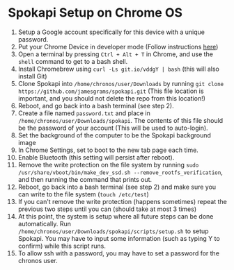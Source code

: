 # Spokapi Setup on Chrome OS

1. Setup a Google account specifically for this device with a unique password.
2. Put your Chrome Device in developer mode (Follow instructions [here](https://archlinuxarm.org/platforms/armv7/rockchip/asus-chromebit-cs10))
3. Open a terminal by pressing `Ctrl + Alt + T` in Chrome, and use the `shell` command to get to a bash shell.
4. Install Chromebrew using `curl -Ls git.io/vddgY | bash` (this will also install Git)
5. Clone Spokapi into `/home/chronos/user/Downloads` by running `git clone https://github.com/jamesgrams/spokapi.git` (This file location is important, and you should not delete the repo from this location!)
6. Reboot, and go back into a bash terminal (see step 2).
7. Create a file named `password.txt` and place in `/home/chronos/user/Downloads/spokapi`. The contents of this file should be the password of your account (This will be used to auto-login).
8. Set the background of the computer to be the Spokapi background image
9. In Chrome Settings, set to boot to the new tab page each time.
10. Enable Bluetooth (this setting will persist after reboot).
11. Remove the write protection on the file system by running `sudo /usr/share/vboot/bin/make_dev_ssd.sh --remove_rootfs_verification`, and then running the command that prints out.
12. Reboot, go back into a bash terminal (see step 2) and make sure you can write to the file system (`touch /etc/test`)
13. If you can't remove the write protection (happens sometimes) repeat the previous two steps until you can (should take at most 3 times)
14. At this point, the system is setup where all future steps can be done automatically. Run `/home/chronos/user/Downloads/spokapi/scripts/setup.sh` to setup Spokapi. You may have to input some information (such as typing Y to confirm) while this script runs.
15. To allow ssh with a password, you may have to set a password for the chronos user.